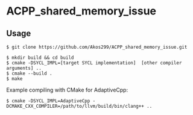 # ACPP_shared_memory_issue

## Usage

```
$ git clone https://github.com/Akos299/ACPP_shared_memory_issue.git

$ mkdir build && cd build
$ cmake -DSYCL_IMPL=[target SYCL implementation]  [other compiler arguments] ..
$ cmake --build .
$ make
```
Example compiling with CMake for AdaptiveCpp:
```
$ cmake -DSYCL_IMPL=AdaptiveCpp -DCMAKE_CXX_COMPILER=/path/to/llvm/build/bin/clang++ ..
```


